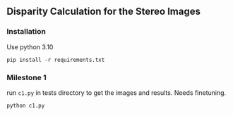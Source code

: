 ## Disparity Calculation for the Stereo Images


### Installation
Use python 3.10
```shell
pip install -r requirements.txt
```

### Milestone 1
run `c1.py` in tests directory to get the images and results. Needs finetuning.
```shell
python c1.py
```

